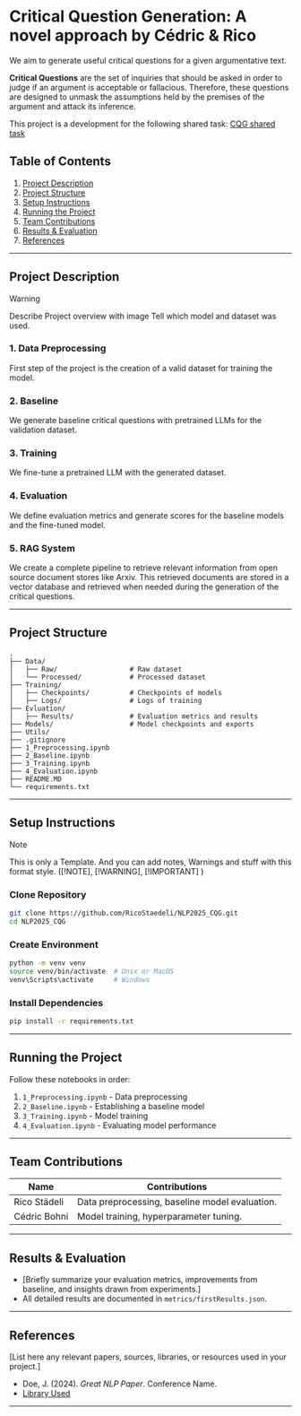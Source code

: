 # Critical Question Generation: A novel approach by Cédric & Rico

We aim to generate useful critical questions for a given argumentative text.

**Critical Questions** are the set of inquiries that should be asked in order to judge if an argument is acceptable or
fallacious. Therefore, these questions are designed to unmask the assumptions held by the premises of the argument and
attack its inference.

This project is a development for the following shared
task: [CQG shared task](https://hitz-zentroa.github.io/shared-task-critical-questions-generation/)

## Table of Contents

1. [Project Description](#project-description)
2. [Project Structure](#project-structure)
3. [Setup Instructions](#setup-instructions)
4. [Running the Project](#running-the-project)
6. [Team Contributions](#team-contributions)
7. [Results & Evaluation](#results--evaluation)
8. [References](#references)

---

## Project Description
> [!WARNING]  
> Describe Project overview with image
> Tell which model and dataset was used.

### 1. Data Preprocessing
First step of the project is the creation of a valid dataset for training the model. 

### 2. Baseline
We generate baseline critical questions with pretrained LLMs for the validation dataset.

### 3. Training
We fine-tune a pretrained LLM with the generated dataset. 

### 4. Evaluation
We define evaluation metrics and generate scores for the baseline models and the fine-tuned model.

### 5. RAG System
We create a complete pipeline to retrieve relevant information from open source document stores like Arxiv. 
This retrieved documents are stored in a vector database and retrieved when needed during the generation of the critical 
questions.

---

## Project Structure

```
.
├── Data/
│   ├── Raw/                  # Raw dataset
│   └── Processed/            # Processed dataset
├── Training/                 
│   ├── Checkpoints/          # Checkpoints of models
│   ├── Logs/                 # Logs of training
├── Evluation/                
│   ├── Results/              # Evaluation metrics and results
├── Models/                   # Model checkpoints and exports
├── Utils/
├── .gitignore
├── 1_Preprocessing.ipynb
├── 2_Baseline.ipynb
├── 3_Training.ipynb
├── 4_Evaluation.ipynb
├── README.MD
└── requirements.txt
```

---

## Setup Instructions

> [!NOTE]  
> This is only a Template. And you can add notes, Warnings and stuff with this format style. ([!NOTE], [!WARNING], [!IMPORTANT] )

### Clone Repository
```bash
git clone https://github.com/RicoStaedeli/NLP2025_CQG.git
cd NLP2025_CQG
```

### Create Environment
```bash
python -m venv venv
source venv/bin/activate  # Unix or MacOS
venv\Scripts\activate     # Windows
```

### Install Dependencies
```bash
pip install -r requirements.txt
```

---

## Running the Project

Follow these notebooks in order:
1. `1_Preprocessing.ipynb` - Data preprocessing
2. `2_Baseline.ipynb` - Establishing a baseline model
3. `3_Training.ipynb` - Model training
4. `4_Evaluation.ipynb` - Evaluating model performance

---

## Team Contributions

| Name          | Contributions                                  |
|---------------|------------------------------------------------|
| Rico Städeli  | Data preprocessing, baseline model evaluation. |
| Cédric Bohni  | Model training, hyperparameter tuning.         |


---

## Results & Evaluation

- [Briefly summarize your evaluation metrics, improvements from baseline, and insights drawn from experiments.]
- All detailed results are documented in `metrics/firstResults.json`.

---

## References

[List here any relevant papers, sources, libraries, or resources used in your project.]

- Doe, J. (2024). *Great NLP Paper*. Conference Name.
- [Library Used](https://example-library.com)

---